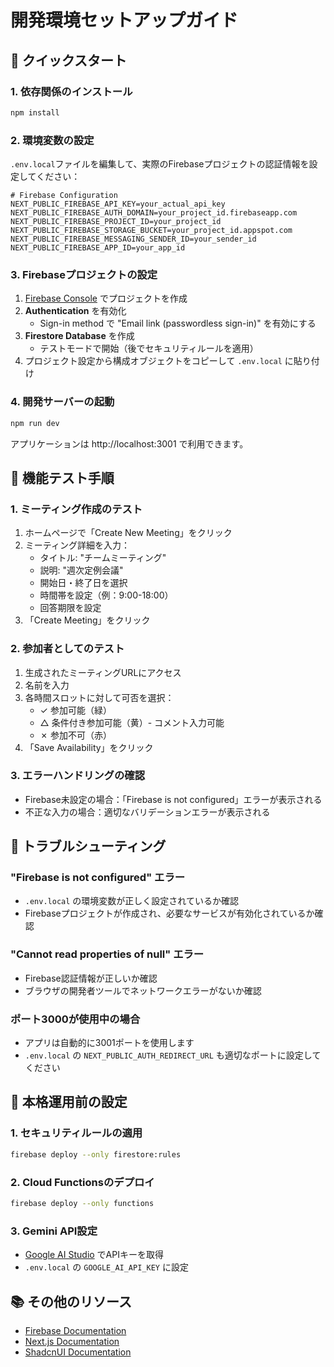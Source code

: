 # 開発環境セットアップガイド

## 🚀 クイックスタート

### 1. 依存関係のインストール
```bash
npm install
```

### 2. 環境変数の設定

`.env.local`ファイルを編集して、実際のFirebaseプロジェクトの認証情報を設定してください：

```env
# Firebase Configuration
NEXT_PUBLIC_FIREBASE_API_KEY=your_actual_api_key
NEXT_PUBLIC_FIREBASE_AUTH_DOMAIN=your_project_id.firebaseapp.com  
NEXT_PUBLIC_FIREBASE_PROJECT_ID=your_project_id
NEXT_PUBLIC_FIREBASE_STORAGE_BUCKET=your_project_id.appspot.com
NEXT_PUBLIC_FIREBASE_MESSAGING_SENDER_ID=your_sender_id
NEXT_PUBLIC_FIREBASE_APP_ID=your_app_id
```

### 3. Firebaseプロジェクトの設定

1. [Firebase Console](https://console.firebase.google.com) でプロジェクトを作成
2. **Authentication** を有効化
   - Sign-in method で "Email link (passwordless sign-in)" を有効にする
3. **Firestore Database** を作成
   - テストモードで開始（後でセキュリティルールを適用）
4. プロジェクト設定から構成オブジェクトをコピーして `.env.local` に貼り付け

### 4. 開発サーバーの起動
```bash
npm run dev
```

アプリケーションは http://localhost:3001 で利用できます。

## 📝 機能テスト手順

### 1. ミーティング作成のテスト
1. ホームページで「Create New Meeting」をクリック
2. ミーティング詳細を入力：
   - タイトル: "チームミーティング"
   - 説明: "週次定例会議"
   - 開始日・終了日を選択
   - 時間帯を設定（例：9:00-18:00）
   - 回答期限を設定
3. 「Create Meeting」をクリック

### 2. 参加者としてのテスト
1. 生成されたミーティングURLにアクセス
2. 名前を入力
3. 各時間スロットに対して可否を選択：
   - ✓ 参加可能（緑）
   - △ 条件付き参加可能（黄）- コメント入力可能
   - ✗ 参加不可（赤）
4. 「Save Availability」をクリック

### 3. エラーハンドリングの確認
- Firebase未設定の場合：「Firebase is not configured」エラーが表示される
- 不正な入力の場合：適切なバリデーションエラーが表示される

## 🔧 トラブルシューティング

### "Firebase is not configured" エラー
- `.env.local` の環境変数が正しく設定されているか確認
- Firebaseプロジェクトが作成され、必要なサービスが有効化されているか確認

### "Cannot read properties of null" エラー
- Firebase認証情報が正しいか確認  
- ブラウザの開発者ツールでネットワークエラーがないか確認

### ポート3000が使用中の場合
- アプリは自動的に3001ポートを使用します
- `.env.local` の `NEXT_PUBLIC_AUTH_REDIRECT_URL` も適切なポートに設定してください

## 🎯 本格運用前の設定

### 1. セキュリティルールの適用
```bash
firebase deploy --only firestore:rules
```

### 2. Cloud Functionsのデプロイ
```bash
firebase deploy --only functions
```

### 3. Gemini API設定
- [Google AI Studio](https://aistudio.google.com/app/apikey) でAPIキーを取得
- `.env.local` の `GOOGLE_AI_API_KEY` に設定

## 📚 その他のリソース

- [Firebase Documentation](https://firebase.google.com/docs)
- [Next.js Documentation](https://nextjs.org/docs)  
- [ShadcnUI Documentation](https://ui.shadcn.com)